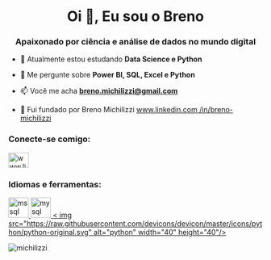 <h1 align="center">Oi 👋, Eu sou o Breno</h1>
<h3 align="center">Apaixonado por ciência e análise de dados no mundo digital</h3>

- 🌱 Atualmente estou estudando **Data Science e Python**

- 💬 Me pergunte sobre **Power BI, SQL, Excel e Python**

- 📫 Você me acha **breno.michilizzi@gmail.com**

- 📄 Fui fundado por Breno Michilizzi [www.linkedin.com /in/breno-michilizzi](www.linkedin.com/in/breno-michilizzi)

<h3 align="left">Conecte-se comigo:</h3>
<p align="left">
<a href="https://linkedin.com/in/www.linkedin.com/in/breno-michilizzi" target="blank"><img align="center" src="https://raw.githubusercontent .com/rahuldkjain/github-profile-readme-generator/master/src/images/icons/Social/linked-in-alt.svg" alt="www.linkedin.com/in/breno-michilizzi" height="30 " width="40" /></a>
</p>

<h3 align="left">Idiomas e ferramentas:</h3>
<p align="left"> <a href="https://www.microsoft.com/en-us/sql-server" target="_blank" rel="noreferrer"> <img src="https:/ /www.svgrepo.com/show/303229/microsoft-sql-server-logo.svg" alt="mssql" width="40" height="40"/> </a> <a href="https:/ /www.mysql.com/" target="_blank" rel="noreferrer"> <img src="https://raw.githubusercontent.com/devicons/devicon/master/icons/mysql/mysql-original-wordmark. svg" alt="mysql" width="40" height="40"/> </a> <a href="https://www.python.org" target="_blank" rel="noreferrer"> < img src="https://raw.githubusercontent.com/devicons/devicon/master/icons/python/python-original.svg" alt="python" width="40" height="40"/> </a> </p>

<p><img align="center" src="https://github-readme-streak-stats.herokuapp.com/?user=michilizzi&" alt="michilizzi" /></p>

<!---
- 👋 Hi, I’m @Michilizzi
- 👀 I’m interested in ...
- 🌱 I’m currently learning ...
- 💞️ I’m looking to collaborate on ...
- 📫 How to reach me ...

<!---
Michilizzi/Michilizzi is a ✨ special ✨ repository because its `README.md` (this file) appears on your GitHub profile.
You can click the Preview link to take a look at your changes.
--->
